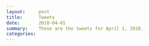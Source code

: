 ```yaml
---
layout:     post
title:      Tweets
date:       2018-04-01
summary:    These are the tweets for April 1, 2018.
categories:
---
```


